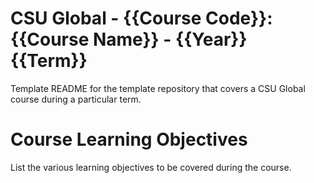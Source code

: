 # CSU Global - {{Course Code}}: {{Course Name}} - {{Year}} {{Term}}
Template README for the template repository that covers a CSU Global course during a particular term.

# Course Learning Objectives
List the various learning objectives to be covered during the course.
